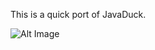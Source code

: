 This is a quick port of JavaDuck.

![Alt Image](https://raw.githubusercontent.com/misuokas/AndroidDuck/master/AndroidDuck.png)